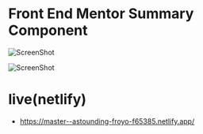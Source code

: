 

# Front End Mentor Summary Component

![ScreenShot](https://img001.prntscr.com/file/img001/uNS5Q7diTDS1H5fbXFjRSg.png)

![ScreenShot](https://img001.prntscr.com/file/img001/Mi0a0JgBRaa8iRTZIc6Fig.png)

 # live(netlify)
 - https://master--astounding-froyo-f65385.netlify.app/

